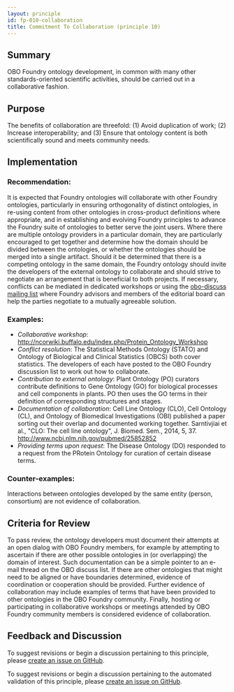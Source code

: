 ```yaml
---
layout: principle
id: fp-010-collaboration
title: Commitment To Collaboration (principle 10)
---
```


## Summary

OBO Foundry ontology development, in common with many other standards-oriented scientific
activities, should be carried out in a collaborative fashion.

## Purpose

The benefits of collaboration are threefold: (1) Avoid duplication of work; (2) Increase interoperability; and (3) Ensure that ontology content is both scientifically sound and meets community needs.

## Implementation

### Recommendation:

It is expected that Foundry ontologies will collaborate with other Foundry ontologies, particularly in ensuring orthogonality of distinct ontologies, in re-using content from other ontologies in cross-product definitions where appropriate, and in establishing and evolving Foundry principles to advance the Foundry suite of ontologies to better serve the joint users. Where there are multiple ontology providers in a particular domain, they are particularly encouraged to get together and determine how the domain should be divided between the ontologies, or whether the ontologies should be merged into a single artifact. Should it be determined that there is a competing ontology in the same domain, the Foundry ontology should invite the developers of the external ontology to collaborate and should strive to negotiate an arrangement that is beneficial to both projects. If necessary, conflicts can be mediated in dedicated workshops or using the [obo-discuss mailing list](https://groups.google.com/forum/#!forum/obo-discuss) where Foundry advisors and members of the editorial board can help the parties negotiate to a mutually agreeable solution.

### Examples:

- _Collaborative workshop_: http://ncorwiki.buffalo.edu/index.php/Protein_Ontology_Workshop
- _Conflict resolution_: The Statistical Methods Ontology (STATO) and Ontology of Biological and Clinical Statistics (OBCS) both cover statistics. The developers of each have posted to the OBO Foundry discussion list to work out how to collaborate.
- _Contribution to external ontology_: Plant Ontology (PO) curators contribute definitions to Gene Ontology (GO) for biological processes and cell components in plants. PO then uses the GO terms in their definition of corresponding structures and stages.
- _Documentation of collaboration_: Cell Line Ontology (CLO), Cell Ontology (CL), and Ontology of Biomedical Investigations (OBI) published a paper sorting out their overlap and documented working together. Sarntivjiai et al., "CLO: The cell line ontology", J. Biomed. Sem., 2014, 5, 37. http://www.ncbi.nlm.nih.gov/pubmed/25852852
- _Providing terms upon request_: The Disease Ontology (DO) responded to a request from the PRotein Ontology for curation of certain disease terms.

### Counter-examples:

Interactions between ontologies developed by the same entity (person, consortium) are not evidence of collaboration.

## Criteria for Review

To pass review, the ontology developers must document their attempts at an open dialog with OBO Foundry members, for example by attempting to ascertain if there are other possible ontologies in (or overlapping) the domain of interest. Such documentation can be a simple pointer to an e-mail thread on the OBO discuss list. If there are other ontologies that might need to be aligned or have boundaries determined, evidence of coordination or cooperation should be provided. Further evidence of collaboration may include examples of terms that have been provided to other ontologies in the OBO Foundry community. Finally, hosting or participating in collaborative workshops or meetings attended by OBO Foundry community members is considered evidence of collaboration.

## Feedback and Discussion

To suggest revisions or begin a discussion pertaining to this principle, please [create an issue on GitHub](https://github.com/OBOFoundry/OBOFoundry.github.io/issues/new?labels=attn%3A+Editorial+WG,principles&title=Principle+%2310+%22Collaboration%22+%3CENTER+ISSUE+TITLE%3E).

To suggest revisions or begin a discussion pertaining to the automated validation of this principle, please [create an issue on GitHub](https://github.com/OBOFoundry/OBOFoundry.github.io/issues/new?labels=attn%3A+Technical+WG,automated+validation+of+principles&title=Principle+%2310+%22Collaboration%22+-+automated+validation+%3CENTER+ISSUE+TITLE%3E).
